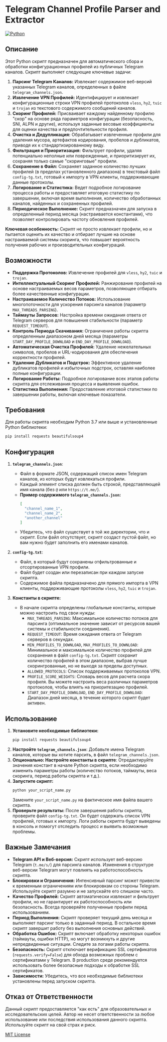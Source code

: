 # Telegram Channel Profile Parser and Extractor

[![Python](https://img.shields.io/badge/Python-3.7+-blue.svg?logo=python&logoColor=white)](https://www.python.org/)

## Описание

Этот Python скрипт предназначен для автоматического сбора и обработки конфигурационных профилей из публичных Telegram каналов. Скрипт выполняет следующие ключевые задачи:

1.  **Парсинг Telegram Каналов:** Извлекает содержимое веб-версий указанных Telegram каналов, определенных в файле `telegram_channels.json`.
2.  **Извлечение VPN Профилей:** Идентифицирует и извлекает конфигурационные строки VPN профилей протоколов `vless`, `hy2`, `tuic` и `trojan` из текстового содержимого сообщений каналов.
3.  **Скоринг Профилей:**  Присваивает каждому найденному профилю "скор" на основе ряда параметров конфигурации (безопасность, SNI, ALPN и другие), используя заданные весовые коэффициенты для оценки качества и предпочтительности профиля.
4.  **Очистка и Дедупликация:**  Обрабатывает извлеченные профили для удаления мусора, артефактов кодирования, пробелов и дубликатов, приводя их к стандартизированному виду.
5.  **Фильтрация и Приоритизация:** Фильтрует профили, удаляя потенциально неполные или поврежденные, и приоритизирует их, сохраняя только самые "скоринговые" профили.
6.  **Сохранение в Файл:** Сохраняет заданное количество лучших профилей (в пределах установленного диапазона) в текстовый файл `config-tg.txt`, готовый к импорту в VPN клиенты, поддерживающие данные протоколы.
7.  **Логирование и Статистика:** Ведет подробное логирование процесса работы и предоставляет итоговую статистику по завершении, включая время выполнения, количество обработанных каналов, найденных и сохраненных профилей.
8.  **Периодическое Выполнение:**  Скрипт предназначен для запуска в определенный период месяца (настраивается константами), что позволяет контролировать частоту обновления профилей.

**Ключевая особенность:** Скрипт не просто извлекает профили, но и пытается оценить их качество и отбирает лучшие на основе настраиваемой системы скоринга, что повышает вероятность получения рабочих и производительных конфигураций.

## Возможности

*   **Поддержка Протоколов:**  Извлечение профилей для `vless`, `hy2`, `tuic` и `trojan`.
*   **Интеллектуальный Скоринг Профилей:**  Ранжирование профилей на основе настраиваемых весов параметров, позволяющее отбирать более качественные конфигурации.
*   **Настраиваемое Количество Потоков:**  Использование многопоточности для ускорения парсинга каналов (параметр `MAX_THREADS_PARSING`).
*   **Таймауты Запросов:**  Настройка времени ожидания ответа от Telegram серверов для повышения стабильности (параметр `REQUEST_TIMEOUT`).
*   **Контроль Периода Скачивания:**  Ограничение работы скрипта определенным диапазоном дней месяца (параметры `START_DAY_PROFILE_DOWNLOAD` и `END_DAY_PROFILE_DOWNLOAD`).
*   **Автоматическая Очистка Профилей:**  Удаление нежелательных символов, пробелов и URL-кодирования для обеспечения корректности профилей.
*   **Удаление Дубликатов и Подстрок:**  Эффективное удаление дубликатов профилей и избыточных подстрок, оставляя наиболее полные конфигурации.
*   **Логирование Работы:**  Подробное логирование всех этапов работы скрипта для отслеживания процесса и выявления ошибок.
*   **Статистика Выполнения:**  Предоставление итоговой статистики по завершении работы, включая ключевые показатели.

## Требования

Для работы скрипта необходим Python 3.7 или выше и установленные Python библиотеки:

```bash
pip install requests beautifulsoup4
```

## Конфигурация

1.  **`telegram_channels.json`**:
    *   Файл в формате JSON, содержащий список имен Telegram каналов, из которых будут извлекаться профили.
    *   Каждый элемент списка должен быть строкой, представляющей имя канала (без `@` или `https://t.me/`).
    *   **Пример содержимого `telegram_channels.json`:**
        ```json
        [
          "channel_name_1",
          "channel_name_2",
          "another_channel"
        ]
        ```
    *   Убедитесь, что файл существует в той же директории, что и скрипт. Если файл отсутствует, скрипт создаст пустой файл, но вам нужно будет заполнить его именами каналов.

2.  **`config-tg.txt`**:
    *   Файл, в который будут сохранены отфильтрованные и отсортированные VPN профили.
    *   Файл будет создан или перезаписан при каждом запуске скрипта.
    *   Содержимое файла предназначено для прямого импорта в VPN клиенты, поддерживающие протоколы `vless`, `hy2`, `tuic` и `trojan`.

3.  **Константы в скрипте:**
    *   В начале скрипта определены глобальные константы, которые можно настроить под свои нужды:
        *   `MAX_THREADS_PARSING`: Максимальное количество потоков для парсинга (оптимальное значение зависит от ресурсов вашей системы и стабильности соединения).
        *   `REQUEST_TIMEOUT`: Время ожидания ответа от Telegram серверов в секундах.
        *   `MIN_PROFILES_TO_DOWNLOAD`, `MAX_PROFILES_TO_DOWNLOAD`:  Минимальное и максимальное количество профилей для сохранения в файл `config-tg.txt`. Скрипт сохранит количество профилей в этом диапазоне, выбрав лучше скорингрованные, но не выходя за пределы доступных.
        *   `ALLOWED_PROTOCOLS`:  Список поддерживаемых протоколов VPN.
        *   `PROFILE_SCORE_WEIGHTS`:  Словарь весов для расчета скора профиля. Вы можете настроить веса различных параметров протоколов, чтобы влиять на приоритезацию профилей.
        *   `START_DAY_PROFILE_DOWNLOAD`, `END_DAY_PROFILE_DOWNLOAD`:  Диапазон дней месяца, в течение которого скрипт будет активен.

## Использование

1.  **Установите необходимые библиотеки:**
    ```bash
    pip install requests beautifulsoup4
    ```
2.  **Настройте `telegram_channels.json`**:  Добавьте имена Telegram каналов, которые вы хотите парсить, в файл `telegram_channels.json`.
3.  **Опционально: Настройте константы в скрипте**:  Отредактируйте значения констант в начале Python скрипта, если необходимо изменить параметры работы (количество потоков, таймауты, веса скоринга, период работы скрипта и т.д.).
4.  **Запустите скрипт:**
    ```bash
    python your_script_name.py
    ```
    Замените `your_script_name.py` на фактическое имя файла вашего скрипта.
5.  **Проверьте результаты:** После завершения работы скрипта, проверите файл `config-tg.txt`. Он будет содержать список VPN профилей, готовых к импорту. Логи работы скрипта будут выведены в консоль и помогут отследить процесс и выявить возможные проблемы.

## Важные Замечания

*   **Telegram API и Веб-версия:** Скрипт использует веб-версию Telegram (`t.me/s/`) для парсинга каналов. Изменения в структуре веб-версии Telegram могут повлиять на работоспособность скрипта.
*   **Блокировки и Ограничения:** Интенсивный парсинг может привести к временным ограничениям или блокировкам со стороны Telegram. Используйте скрипт разумно и не запускайте его слишком часто.
*   **Качество Профилей:** Скрипт автоматически извлекает и фильтрует профили, но не гарантирует их работоспособность или безопасность.  Всегда проверяйте полученные профили перед использованием.
*   **Период Выполнения:**  Скрипт проверяет текущий день месяца и выполняет парсинг только в заданный период. В остальное время скрипт завершит работу без выполнения основных действий.
*   **Обработка Ошибок:** Скрипт включает обработку некоторых ошибок (таймауты, ошибки HTTP), но могут возникнуть и другие непредвиденные ситуации. Следите за логами работы скрипта.
*   **Безопасность:** Скрипт отключает верификацию SSL сертификатов (`requests.verify=False`) для обхода возможных проблем с сертификатами у Telegram. В production среде рекомендуется использовать более безопасные подходы к обработке SSL сертификатов.
*   **Зависимости:** Убедитесь, что все необходимые библиотеки установлены перед запуском скрипта.

## Отказ от Ответственности

Данный скрипт предоставляется "как есть" для образовательных и исследовательских целей. Автор не несет ответственности за любое использование или последствия использования данного скрипта. Используйте скрипт на свой страх и риск.

[MIT License](https://rem.mit-license.org/)

